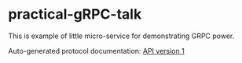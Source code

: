 # practical-gRPC-talk

This is example of little micro-service for demonstrating GRPC power.

Auto-generated protocol documentation: [API version 1](./doc/README.md)